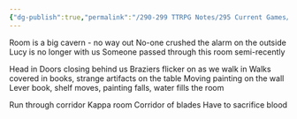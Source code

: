 ```yaml
---
{"dg-publish":true,"permalink":"/290-299 TTRPG Notes/295 Current Games/18 Pirate Adventures/Pirate Adventures Part 2/"}
---
```



Room is a big cavern - no way out
No-one crushed the alarm on the outside
Lucy is no longer with us
Someone passed through this room semi-recently

Head in
Doors closing behind us
Braziers flicker on as we walk in
Walks covered in books, strange artifacts on the table
Moving painting on the wall
Lever book, shelf moves, painting falls, water fills the room

Run through corridor
Kappa room
Corridor of blades
Have to sacrifice blood
